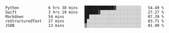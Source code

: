 
<!--START_SECTION:waka-->
```text
Python             6 hrs 38 mins   █████████████▓░░░░░░░░░░░   54.49 % 
Swift              3 hrs 19 mins   ██████▓░░░░░░░░░░░░░░░░░░   27.27 % 
Markdown           54 mins         ██░░░░░░░░░░░░░░░░░░░░░░░   07.39 % 
reStructuredText   27 mins         █░░░░░░░░░░░░░░░░░░░░░░░░   03.71 % 
JSON               13 mins         ▒░░░░░░░░░░░░░░░░░░░░░░░░   01.90 % 
```
<!--END_SECTION:waka-->

